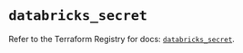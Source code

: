 # `databricks_secret`

Refer to the Terraform Registry for docs: [`databricks_secret`](https://registry.terraform.io/providers/databricks/databricks/1.49.0/docs/resources/secret).
